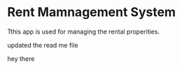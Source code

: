 # Rent Mamnagement System

Tthis app is used for managing the rental properities.

updated the read me file


hey there 